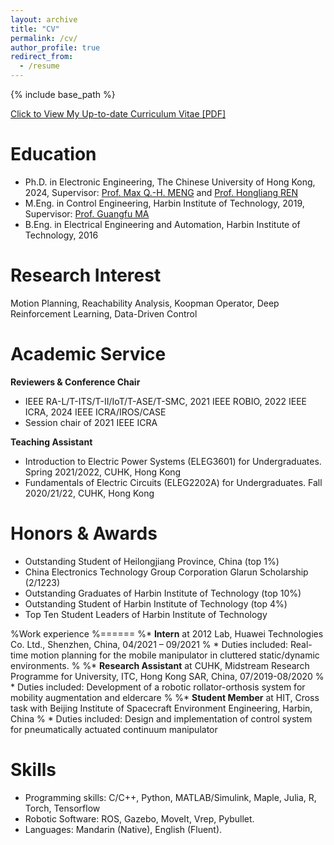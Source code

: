 ```yaml
---
layout: archive
title: "CV"
permalink: /cv/
author_profile: true
redirect_from:
  - /resume
---
```


{% include base_path %}

[Click to View My Up-to-date Curriculum Vitae [PDF]](/files/cv.pdf) 

Education
======
* Ph.D. in Electronic Engineering, The Chinese University of Hong Kong, 2024, Supervisor: [Prof. Max Q.-H. MENG](https://www.ee.cuhk.edu.hk/~qhmeng/) and [Prof. Hongliang REN](https://www.ee.cuhk.edu.hk/en-gb/people/academic-staff/professors/prof-ren-hongliang)
* M.Eng. in Control Engineering, Harbin Institute of Technology, 2019, Supervisor: [Prof. Guangfu MA](http://homepage.hit.edu.cn/maguangfu)
* B.Eng. in Electrical Engineering and Automation, Harbin Institute of Technology, 2016

Research Interest
=======
Motion Planning, Reachability Analysis, Koopman Operator, Deep Reinforcement Learning, Data-Driven Control

Academic Service
======
**Reviewers & Conference Chair**
- IEEE RA-L/T-ITS/T-II/IoT/T-ASE/T-SMC, 2021 IEEE ROBIO, 2022 IEEE ICRA, 2024 IEEE ICRA/IROS/CASE
- Session chair of 2021 IEEE ICRA

**Teaching Assistant**
- Introduction to Electric Power Systems (ELEG3601) for Undergraduates. Spring 2021/2022, CUHK, Hong Kong
- Fundamentals of Electric Circuits (ELEG2202A) for Undergraduates. Fall 2020/21/22, CUHK, Hong Kong

Honors & Awards
======
- Outstanding Student of Heilongjiang Province, China (top 1%)
- China Electronics Technology Group Corporation Glarun Scholarship (2/1223)
- Outstanding Graduates of Harbin Institute of Technology (top 10%)
- Outstanding Student of Harbin Institute of Technology (top 4%)
- Top Ten Student Leaders of Harbin Institute of Technology


%Work experience
%======
%* **Intern** at 2012 Lab, Huawei Technologies Co. Ltd., Shenzhen, China, 04/2021 – 09/2021
%  * Duties included: Real-time motion planning for the mobile manipulator in cluttered static/dynamic environments.
% 
%* **Research Assistant** at CUHK, Midstream Research Programme for University, ITC, Hong Kong SAR, China, 07/2019-08/2020
%  * Duties included: Development of a robotic rollator-orthosis system for mobility augmentation and eldercare
% 
%* **Student Member** at HIT, Cross task with Beijing Institute of Spacecraft Environment Engineering, Harbin, China
%  * Duties included: Design and implementation of control system for pneumatically actuated continuum manipulator


Skills
======
* Programming skills: C/C++, Python, MATLAB/Simulink, Maple, Julia, R, Torch, Tensorflow
* Robotic Software: ROS, Gazebo, MoveIt, Vrep, Pybullet.
* Languages: Mandarin (Native), English (Fluent).
